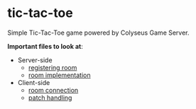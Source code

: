 tic-tac-toe
===

Simple Tic-Tac-Toe game powered by Colyseus Game Server.

**Important files to look at**:

- Server-side
  - [registering room](server/index.js#L13)
  - [room implementation](server/rooms/tictactoe.js)
- Client-side
  - [room connection](frontend/src/screens/GameScreen.js#L13-L14)
  - [patch handling](frontend/src/screens/GameScreen.js#L86-L112)

